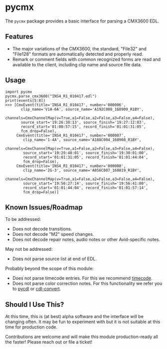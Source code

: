 # pycmx

The `pycmx` package provides a basic interface for parsing a CMX3600 EDL.

## Features

* The major variations of the CMX3600, the standard, "File32" and "File128" 
  formats are automatically detected and properly read.
* Remark or comment fields with common recognized forms are read and 
  available to the client, including clip name and source file data.

## Usage

```
import pycmx
pycmx.parse_cmx3600("INS4_R1_010417.edl") 
print(events[5:8])
>>> [CmxEvent(title='INS4_R1_010417', number='000006', 
       clip_name='V1A-6A', source_name='A192C008_160909_R1BY', 
       channels=CmxChannelMap(v=True,a1=False,a2=False,a3=False,a4=False), 
       source_start='19:26:38:13', source_finish='19:27:12:03', 
       record_start='01:00:57:15', record_finish='01:01:31:05', 
       fcm_drop=False), 
     CmxEvent(title='INS4_R1_010417', number='000007', 
        clip_name='1-4A', source_name='A188C004_160908_R1BY', 
        channels=CmxChannelMap(v=True,a1=False,a2=False,a3=False,a4=False), 
        source_start='19:29:48:01', source_finish='19:30:01:00', 
        record_start='01:01:31:05', record_finish='01:01:44:04', 
        fcm_drop=False), 
     CmxEvent(title='INS4_R1_010417', number='000008', 
        clip_name='2G-3', source_name='A056C007_160819_R1BY', 
        channels=CmxChannelMap(v=True,a1=False,a2=False,a3=False,a4=False), 
        source_start='19:56:27:14', source_finish='19:56:41:00', 
        record_start='01:01:44:04', record_finish='01:01:57:14', 
        fcm_drop=False)]
```

## Known Issues/Roadmap

To be addressed:
* Does not decode transitions.
* Does not decode "M2" speed changes.
* Does not decode repair notes, audio notes or other Avid-specific notes.

May not be addressed:

* Does not parse source list at end of EDL.

Probably beyond the scope of this module:
* Does not parse timecode entries. For this we recommend [timecode](https://pypi.org/project/timecode/).
* Does not parse color correction notes. For this functionality we refer you to [pycdl](https://pypi.org/project/pycdl/) or [cdl-convert](https://pypi.org/project/cdl-convert/).

## Should I Use This?

At this time, this is (at best) alpha software and the interface will be 
changing often. It may be fun to experiment with but it is not suitable
at this time for production code.

Contributions are welcome and will make this module production-ready all the
faster! Please reach out or file a ticket! 
